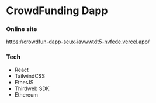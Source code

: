 
# CrowdFunding Dapp

### Online site
https://crowdfun-dapp-seux-iavwwtdt5-nvfede.vercel.app/


### Tech
- React
- TailwindCSS
- EtherJS
- Thirdweb SDK
- Ethereum 

